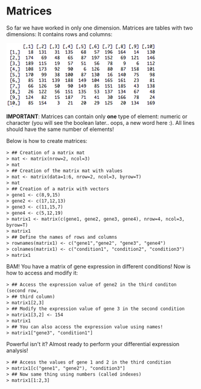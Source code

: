 # Matrices


  So far we have worked in only one dimension. Matrices are tables with two dimensions: It contains rows and columns:


![Matrix with rows, horizontal, and columns, vertical \label{figure=4}](matrix.png)

**IMPORTANT**: Matrices can contain only **one** type of element: numeric or character (you will see the boolean later.. oops, a new word here :). All lines should have the same number of elements!

Below is how to create matrices:


```
> ## Creation of a matrix mat
> mat <- matrix(nrow=2, ncol=3)
> mat
> ## Creation of the matrix mat with values
> mat <- matrix(data=1:6, nrow=2, ncol=3, byrow=T)
> mat
> ## Creation of a matrix with vectors
> gene1 <- c(8,9,15)
> gene2 <- c(17,12,13)
> gene3 <- c(11,15,7)
> gene4 <- c(5,12,19)
> matrix1 <- matrix(c(gene1, gene2, gene3, gene4), nrow=4, ncol=3, byrow=T)
> matrix1
> ## Define the names of rows and columns
> rownames(matrix1) <- c("gene1","gene2", "gene3", "gene4")
> colnames(matrix1) <- c("condition1", "condition2", "condition3")
> matrix1
```

BAM! You have a matrix of gene expression in different conditions! Now is how to access and modify it:


```
> ## Access the expression value of gene2 in the third conditon (second row, 
> ## third column)
> matrix1[2,3]
> ## Modify the expression value of gene 3 in the second condition
> matrix1[3,2] <- 154
> matrix1
> ## You can also access the expression value using names!
> matrix1["gene3", "condition1"]
```

Powerful isn't it? Almost ready to perform your differential expression analysis!


```
> ## Access the values of gene 1 and 2 in the third condition
> matrix1[c("gene1", "gene2"), "condition3"]
> ## Now same thing using numbers (called indexes)
> matrix1[1:2,3]
```
